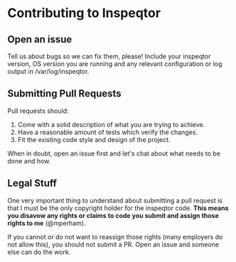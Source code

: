 # Contributing to Inspeqtor

## Open an issue

Tell us about bugs so we can fix them, please!  Include your inspeqtor
version, OS version you are running and any relevant configuration or
log output in /var/log/inspeqtor.

## Submitting Pull Requests

Pull requests should:

 1. Come with a solid description of what you are trying to achieve.
 1. Have a reasonable amount of tests which verify the changes.
 1. Fit the existing code style and design of the project.

When in doubt, open an issue first and let's chat about what needs to be
done and how.

## Legal Stuff

One very important thing to understand about submitting a pull request
is that I must be the only copyright holder for the inspeqtor code.  **This means
you disavow any rights or claims to code you submit and assign those rights to me** (@mperham).

If you cannot or do not want to reassign those rights (many employers do
not allow this), you should not submit a PR.  Open an issue and someone
else can do the work.
